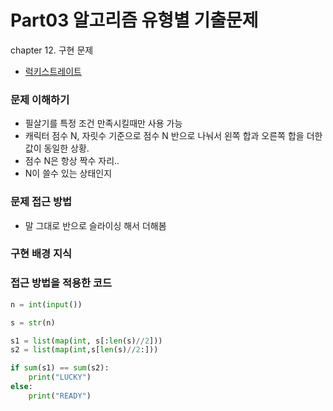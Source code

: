 # Part03 알고리즘 유형별 기출문제
chapter 12. 구현 문제
- [럭키스트레이트](https://www.acmicpc.net/problem/18406)

### 문제 이해하기
- 필살기를 특정 조건 만족시킬때만 사용 가능
- 캐릭터 점수 N, 자릿수 기준으로 점수 N 반으로 나눠서 왼쪽 합과 오른쪽 합을 더한 값이 동일한 상황.
- 점수 N은 항상 짝수 자리..
- N이 쓸수 있는 상태인지

### 문제 접근 방법
- 말 그대로 반으로 슬라이싱 해서 더해봄


### 구현 배경 지식


### 접근 방법을 적용한 코드
```python
n = int(input())

s = str(n)

s1 = list(map(int, s[:len(s)//2]))
s2 = list(map(int,s[len(s)//2:]))

if sum(s1) == sum(s2):
    print("LUCKY")
else:
    print("READY")
```